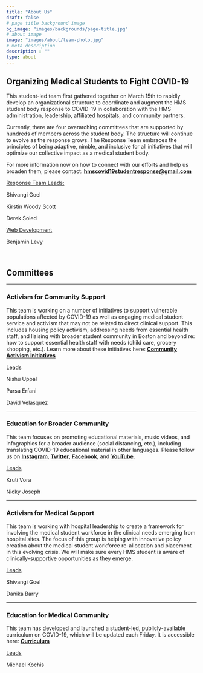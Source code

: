 ```yaml
---
title: "About Us"
draft: false
# page title background image
bg_image: "images/backgrounds/page-title.jpg"
# about image
image: "images/about/team-photo.jpg"
# meta description
description : ""
type: about
---
```


## Organizing Medical Students to Fight COVID-19

This student-led team first gathered together on March 15th to rapidly develop an organizational structure to coordinate and augment the HMS student body response to COVID-19 in collaboration with the HMS administration, leadership, affiliated hospitals, and community partners. 

Currently, there are four overarching committees that are supported by hundreds of members across the student body. The structure will continue to evolve as the response grows. The Response Team embraces the principles of being adaptive, nimble, and inclusive for all initiatives that will optimize our collective impact as a medical student body.

For more information now on how to connect with our efforts and help us broaden them, please contact: **hmscovid19studentresponse@gmail.com** 

<u>Response Team Leads:</u>

Shivangi Goel

Kirstin Woody Scott

Derek Soled

<u>Web Development</u>

Benjamin Levy

<br>

## Committees

---

### Activism for Community Support

This team is working on a number of initiatives to support vulnerable populations affected by COVID-19 as well as engaging medical student service and activism that may not be related to direct clinical support. This includes housing policy activism, addressing needs from essential health staff, and liaising with broader student community in Boston and beyond re: how to support essential health staff with needs (child care, grocery shopping, etc.). Learn more about these initiatives here: **[Community Activism Initiatives](https://covidstudentresponse.org/campaigns/community-activism/)**

<u>Leads</u>

Nishu Uppal

Parsa Erfani

David Velasquez

---

### Education for Broader Community

This team focuses on promoting educational materials, music videos, and infographics for a broader audience (social distancing, etc.), including translating COVID-19 educational material in other languages. Please follow us on **[Instagram](https://www.instagram.com/futuremdvscovid/)**, **[Twitter](https://twitter.com/FutureMDvsCOVID)**, **[Facebook](https://www.facebook.com/futureMDvsCOVID/)**, and **[YouTube](https://www.youtube.com/channel/UCNSJiiJCVFbWVLxgJBMAsbg)**.

<u>Leads</u>

Kruti Vora

Nicky Joseph

---

### Activism for Medical Support

This team is working with hospital leadership to create a framework for involving the medical student workforce in the clinical needs emerging from hospital sites. The focus of this group is helping with innovative policy creation about the medical student workforce re-allocation and placement in this evolving crisis. We will make sure every HMS student is aware of clinically-supportive opportunities as they emerge.

<u>Leads</u>

Shivangi Goel

Danika Barry

---

### Education for Medical Community

This team has developed and launched a student-led, publicly-available curriculum on COVID-19, which will be updated each Friday. It is accessible here: **[Curriculum](https://curriculum.covidstudentresponse.org/)**

<u>Leads</u>

Michael Kochis